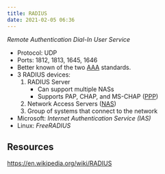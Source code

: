 ```yaml
---
title: RADIUS
date: 2021-02-05 06:36
---
```


_Remote Authentication Dial-In User Service_

* Protocol: UDP
* Ports: 1812, 1813, 1645, 1646
* Better known of the two [AAA](2021-02-05--06-25-36Z--aaa.md) standards.
* 3 RADIUS devices:
	1. RADIUS Server
		- Can support multiple NASs
		- Supports PAP, CHAP, and MS-CHAP ([PPP](2021-02-05--06-12-26Z--ppp.md))
	3. Network Access Servers ([NAS](2021-02-05--06-41-27Z--nas.md)) 
	4. Group of systems that connect to the network
* Microsoft: _Internet Authentication Service (IAS)_
* Linux: _FreeRADIUS_

## Resources

https://en.wikipedia.org/wiki/RADIUS
